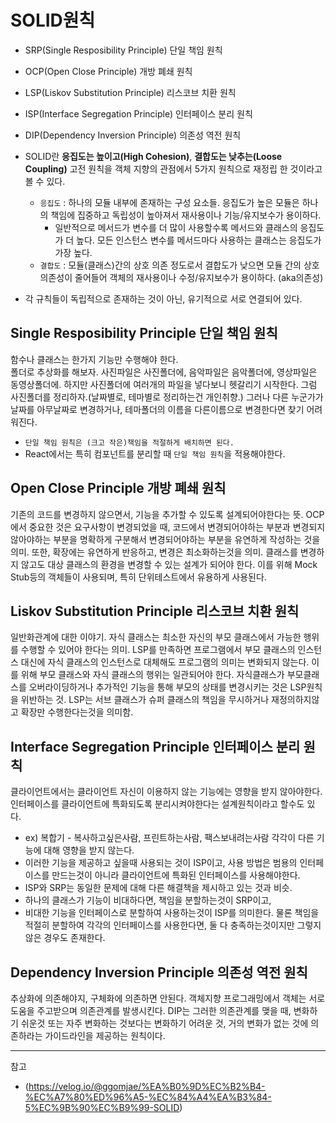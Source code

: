 # SOLID원칙
- SRP(Single Resposibility Principle) 단일 책임 원칙 
- OCP(Open Close Principle) 개방 폐쇄 원칙
- LSP(Liskov Substitution Principle) 리스코브 치환 원칙
- ISP(Interface Segregation Principle) 인터페이스 분리 원칙
- DIP(Dependency Inversion Principle) 의존성 역전 원칙

- SOLID란 **응집도는 높이고(High Cohesion)**, **결합도는 낮추는(Loose Coupling)** 고전 원칙을 객체 지향의 관점에서 5가지 원칙으로 재정립 한 것이라고 볼 수 있다.
  - `응집도` : 하나의 모듈 내부에 존재하는 구성 요소들. 응집도가 높은 모듈은 하나의 책임에 집중하고 독립성이 높아져서 재사용이나 기능/유지보수가 용이하다.
    - 일반적으로 메서드가 변수를 더 많이 사용할수록 메서드와 클래스의 응집도가 더 높다. 모든 인스턴스 변수를 메서드마다 사용하는 클래스는 응집도가 가장 높다.
  - `결합도` : 모듈(클래스)간의 상호 의존 정도로서 결합도가 낮으면 모듈 간의 상호 의존성이 줄어들어 객체의 재사용이나 수정/유지보수가 용이하다. (aka의존성)
- 각 규칙들이 독립적으로 존재하는 것이 아닌, 유기적으로 서로 연결되어 있다.

## Single Resposibility Principle 단일 책임 원칙 
함수나 클래스는 한가지 기능만 수행해야 한다.<br/>
폴더로 추상화를 해보자. 사진파일은 사진폴더에, 음악파일은 음악폴더에, 영상파일은 동영상폴더에. 하지만 사진폴더에 여러개의 파일을 넣다보니 헷갈리기 시작한다.
그럼 사진폴더를 정리하자.(날짜별로, 테마별로 정리하는건 개인취향.)
그러나 다른 누군가가 날짜를 아무날짜로 변경하거나, 테마폴더의 이름을 다른이름으로 변경한다면 찾기 어려워진다.
- `단일 책임 원칙은 (크고 작은)책임을 적절하게 배치하면 된다.`
- React에서는 특히 컴포넌트를 분리할 때 `단일 책임 원칙`을 적용해야한다.

## Open Close Principle 개방 폐쇄 원칙
기존의 코드를 변경하지 않으면서, 기능을 추가할 수 있도록 설계되어야한다는 뜻.
OCP에서 중요한 것은 요구사항이 변경되었을 때, 코드에서 변경되어야하는 부분과 변경되지 않아야하는 부분을 명확하게 구분해서 변경되어야하는 부분을 유연하게 작성하는 것을 의미.
또한, 확장에는 유연하게 반응하고, 변경은 최소화하는것을 의미.
클래스를 변경하지 않고도 대상 클래스의 환경을 변경할 수 있는 설계가 되어야 한다. 이를 위해 Mock Stub등의 객체들이 사용되며, 특히 단위테스트에서 유용하게 사용된다.

## Liskov Substitution Principle 리스코브 치환 원칙
일반화관계에 대한 이야기. 자식 클래스는 최소한 자신의 부모 클래스에서 가능한 행위를 수행할 수 있어야 한다는 의미.
LSP를 만족하면 프로그램에서 부모 클래스의 인스턴스 대신에 자식 클래스의 인스턴스로 대체해도 프로그램의 의미는 변화되지 않는다. 이를 위해 부모 클래스와 자식 클래스의 행위는 일관되어야 한다.
자식클래스가 부모클래스를 오버라이딩하거나 추가적인 기능을 통해 부모의 상태를 변경시키는 것은 LSP원칙을 위반하는 것.
LSP는 서브 클래스가 슈퍼 클래스의 책임을 무시하거나 재정의하지않고 확장만 수행한다는것을 의미함.

## Interface Segregation Principle 인터페이스 분리 원칙
클라이언트에서는 클라이언트 자신이 이용하지 않는 기능에는 영향을 받지 않아야한다.
인터페이스를 클라이언트에 특화되도록 분리시켜야한다는 설계원칙이라고 할수도 있다.
- ex) 복합기 - 복사하고싶은사람, 프린트하는사람, 팩스보내려는사람 각각이 다른 기능에 대해 영향을 받지 않는다.
- 이러한 기능을 제공하고 싶을때 사용되는 것이 ISP이고, 사용 방법은 범용의 인터페이스를 만드는것이 아니라 클라이언트에 특화된 인터페이스를 사용해야한다.
- ISP와 SRP는 동일한 문제에 대해 다른 해결책을 제시하고 있는 것과 비슷.
- 하나의 클래스가 기능이 비대하다면, 책임을 분할하는것이 SRP이고,
- 비대한 기능을 인터페이스로 분할하여 사용하는것이 ISP를 의미한다.
물론 책임을 적절히 분할하여 각각의 인터페이스를 사용한다면, 둘 다 충족하는것이지만 그렇지 않은 경우도 존재한다.

## Dependency Inversion Principle 의존성 역전 원칙
추상화에 의존해야지, 구체화에 의존하면 안된다.
객체지향 프로그래밍에서 객체는 서로 도움을 주고받으며 의존관계를 발생시킨다.
DIP는 그러한 의존관계를 맺을 때, 변화하기 쉬운것 또는 자주 변화하는 것보다는 변화하기 어려운 것, 거의 변화가 없는 것에 의존하라는 가이드라인을 제공하는 원칙이다.


---
참고
- (https://velog.io/@ggomjae/%EA%B0%9D%EC%B2%B4-%EC%A7%80%ED%96%A5-%EC%84%A4%EA%B3%84-5%EC%9B%90%EC%B9%99-SOLID)
